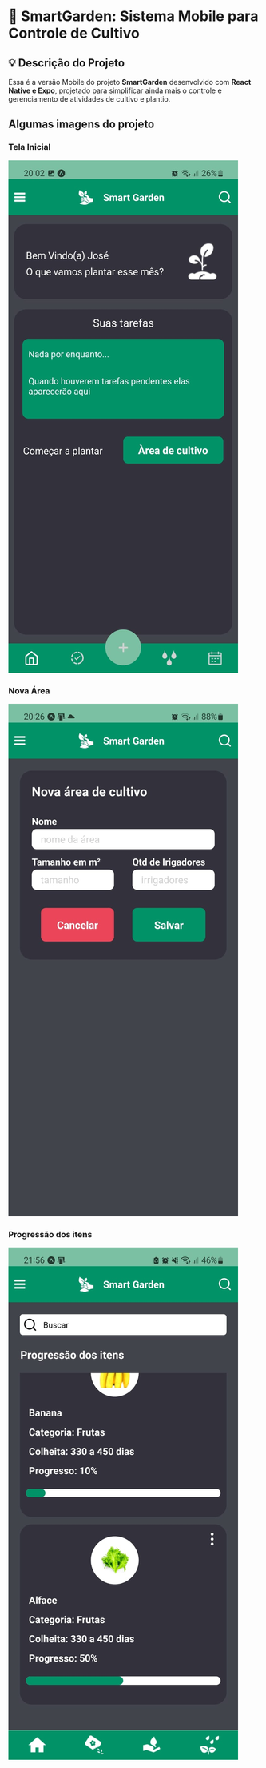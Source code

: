 # 🌿 SmartGarden: Sistema Mobile para Controle de Cultivo

## 💡 Descrição do Projeto

Essa é a versão Mobile do projeto **SmartGarden** desenvolvido com **React Native e Expo**, projetado para simplificar ainda mais o controle e gerenciamento de atividades de cultivo e plantio.

## Algumas imagens do projeto
### Tela Inicial
![Captura de tela de Login](assets/tela-inicial.jpg)

### Nova Área
![Captura de tela de Nova Área](assets/nova-area.jpg)

### Progressão dos itens
![Captura de tela de Progressão dos itens](assets/progressao.jpg)

